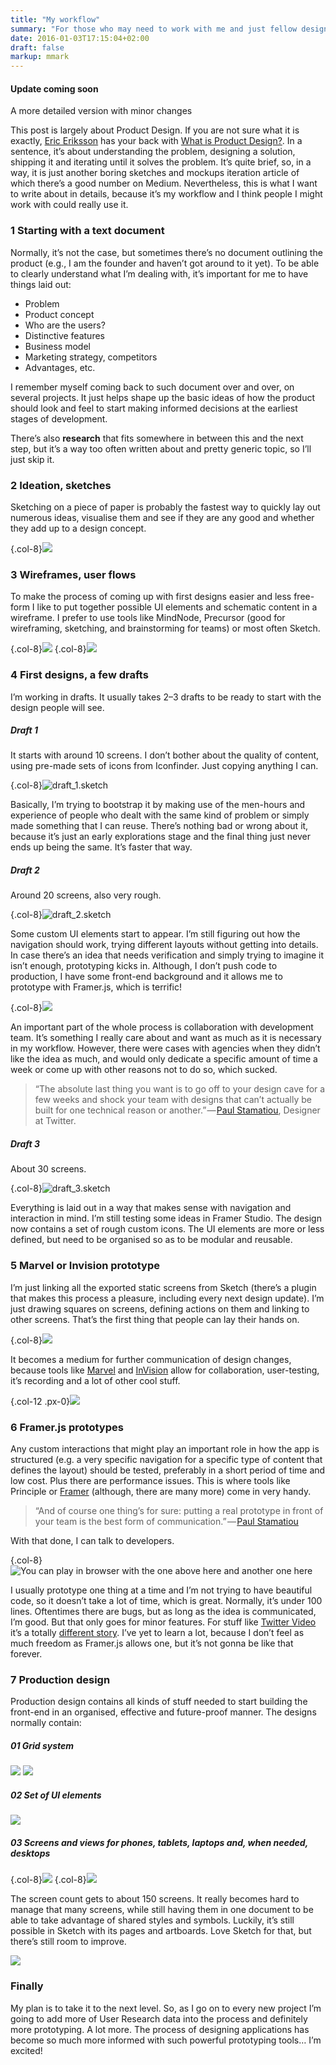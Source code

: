 ```yaml
---
title: "My workflow"
summary: "For those who may need to work with me and just fellow designers"
date: 2016-01-03T17:15:04+02:00
draft: false
markup: mmark
---
```


<div class="alert alert-warning" role="alert"> 
<h4 class="alert-heading">Update coming soon</h4>A more detailed version with minor changes
</div>

This post is largely about Product Design. If you are not sure what it is exactly, [Eric Eriksson](https://medium.com/@ericeriksson) has your back with [What is Product Design?](https://medium.com/@ericeriksson/what-is-product-design-9709572cb3ff). In a sentence, it’s about understanding the problem, designing a solution, shipping it and iterating until it solves the problem. It’s quite brief, so, in a way, it is just another boring sketches and mockups iteration article of which there’s a good number on Medium. Nevertheless, this is what I want to write about in details, because it’s my workflow and I think people I might work with could really use it.

### 1 Starting with a text document
Normally, it’s not the case, but sometimes there’s no document outlining the product (e.g., I am the founder and haven’t got around to it yet). To be able to clearly understand what I’m dealing with, it’s important for me to have things laid out:

- Problem 
- Product concept
- Who are the users?
- Distinctive features
- Business model
- Marketing strategy, competitors
- Advantages, etc.

I remember myself coming back to such document over and over, on several projects. It just helps shape up the basic ideas of how the product should look and feel to start making informed decisions at the earliest stages of development.

There’s also **research** that fits somewhere in between this and the next step, but it’s a way too often written about and pretty generic topic, so I’ll just skip it.

### 2 Ideation, sketches
Sketching on a piece of paper is probably the fastest way to quickly lay out numerous ideas, visualise them and see if they are any good and whether they add up to a design concept.

{.col-8}![](/images/post_1/2.jpeg)

### 3 Wireframes, user flows
To make the process of coming up with first designs easier and less free-form I like to put together possible UI elements and schematic content in a wireframe. I prefer to use tools like MindNode, Precursor (good for wireframing, sketching, and brainstorming for teams) or most often Sketch.

{.col-8}![](/images/post_1/3.png)
{.col-8}![](/images/post_1/4.jpeg)

### 4 First designs, a few drafts
I’m working in drafts. It usually takes 2–3 drafts to be ready to start with the design people will see.
##### Draft 1
It starts with around 10 screens. I don’t bother about the quality of content, using pre-made sets of icons from Iconfinder. Just copying anything I can.

{.col-8}![](/images/post_1/5.jpeg "draft_1.sketch")

Basically, I’m trying to bootstrap it by making use of the men-hours and experience of people who dealt with the same kind of problem or simply made something that I can reuse. There’s nothing bad or wrong about it, because it’s just an early explorations stage and the final thing just never ends up being the same. It’s faster that way.

##### Draft 2
Around 20 screens, also very rough.

{.col-8}![](/images/post_1/6.jpeg "draft_2.sketch")

Some custom UI elements start to appear. I’m still figuring out how the navigation should work, trying different layouts without getting into details. In case there’s an idea that needs verification and simply trying to imagine it isn’t enough, prototyping kicks in. Although, I don’t push code to production, I have some front-end background and it allows me to prototype with Framer.js, which is terrific!

{.col-8}![](/images/post_1/7.png)

An important part of the whole process is collaboration with development team. It’s something I really care about and want as much as it is necessary in my workflow. However, there were cases with agencies when they didn’t like the idea as much, and would only dedicate a specific amount of time a week or come up with other reasons not to do so, which sucked.

> “The absolute last thing you want is to go off to your design cave for a few weeks and shock your team with designs that can’t actually be built for one technical reason or another.” — [Paul Stamatiou](https://medium.com/@stammy), Designer at Twitter.

##### Draft 3
About 30 screens.

{.col-8}![](/images/post_1/8.jpeg "draft_3.sketch")

Everything is laid out in a way that makes sense with navigation and interaction in mind. I’m still testing some ideas in Framer Studio. The design now contains a set of rough custom icons. The UI elements are more or less defined, but need to be organised so as to be modular and reusable.

### 5 Marvel or Invision prototype
I’m just linking all the exported static screens from Sketch (there’s a plugin that makes this process a pleasure, including every next design update). I’m just drawing squares on screens, defining actions on them and linking to other screens. That’s the first thing that people can lay their hands on.

{.col-8}![](/images/post_1/15.png)

It becomes a medium for further communication of design changes, because tools like [Marvel](https://marvelapp.com) and [InVision](https://www.invisionapp.com) allow for collaboration, user-testing, it’s recording and a lot of other cool stuff.

{.col-12 .px-0}![](/images/post_1/16.png)

### 6 Framer.js prototypes
Any custom interactions that might play an important role in how the app is structured (e.g. a very specific navigation for a specific type of content that defines the layout) should be tested, preferably in a short period of time and low cost. Plus there are performance issues. This is where tools like Principle or [Framer](https://framer.com) (although, there are many more) come in very handy.

> “And of course one thing’s for sure: putting a real prototype in front of your team is the best form of communication.” — [Paul Stamatiou](https://medium.com/@stammy)

With that done, I can talk to developers.

{.col-8}![](/images/post_1/17.png "You can play in browser with the one above here and another one here")

I usually prototype one thing at a time and I’m not trying to have beautiful code, so it doesn’t take a lot of time, which is great. Normally, it’s under 100 lines. Oftentimes there are bugs, but as long as the idea is communicated, I’m good. But that only goes for minor features. For stuff like [Twitter Video](https://blog.twitter.com/2015/now-on-twitter-group-direct-messages-and-mobile-video-capture) it’s a totally [different story](http://paulstamatiou.com/twitter-video/).
I’ve yet to learn a lot, because I don’t feel as much freedom as Framer.js allows one, but it’s not gonna be like that forever.

### 7 Production design
Production design contains all kinds of stuff needed to start building the front-end in an organised, effective and future-proof manner. The designs normally contain:

##### 01 Grid system

![](/images/post_1/9.jpeg)
![](/images/post_1/10.jpeg)

##### 02 Set of UI elements

![](/images/post_1/11.jpeg)

##### 03 Screens and views for phones, tablets, laptops and, when needed, desktops

{.col-8}![](/images/post_1/12.jpeg)
{.col-8}![](/images/post_1/13.jpeg)

The screen count gets to about 150 screens. It really becomes hard to manage that many screens, while still having them in one document to be able to take advantage of shared styles and symbols. Luckily, it’s still possible in Sketch with its pages and artboards. Love Sketch for that, but there’s still room to improve.

![](/images/post_1/14.jpeg)

### Finally
My plan is to take it to the next level. So, as I go on to every new project I’m going to add more of User Research data into the process and definitely more prototyping. A lot more. The process of designing applications has become so much more informed with such powerful prototyping tools… I’m excited!

